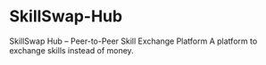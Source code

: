# SkillSwap-Hub
SkillSwap Hub – Peer-to-Peer Skill Exchange Platform A platform to exchange skills instead of money.

